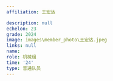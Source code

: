 ```yaml
---
affiliation: 王宏达

description: null
echelon: 23
grade: 2024
image: images\member_photo\王宏达.jpeg
links: null
name: 
role: 机械组
time: '24'
type: 普通队员
---
```

